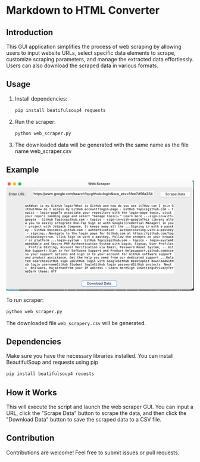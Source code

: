 # Markdown to HTML Converter

## Introduction
This GUI application simplifies the process of web scraping by allowing users to input website URLs, select specific data elements to scrape, customize scraping parameters, and manage the extracted data effortlessly. Users can also download the scraped data in various formats.

## Usage
1. Install dependencies:
   ```bash
   pip install beatifulsoup4 requests
   ```

2. Run the scraper:
   ```bash
   python web_scraper.py
   ```

3. The downloaded data will be generated with the same name as the file name web_scraper.csv

## Example
![image](gg.png)

To run scraper:
```bash
python web_scraper.py
```

The downloaded file `web_scrapery.csv` will be generated.

## Dependencies
Make sure you have the necessary libraries installed. You can install BeautifulSoup and requests using pip
  ```bash
pip install beatifulsoup4 reuests
```
## How it Works
This will execute the script and launch the web scraper GUI. You can input a URL, click the "Scrape Data" button to scrape the data, and then click the "Download Data" button to save the scraped data to a CSV file.

## Contribution
Contributions are welcome! Feel free to submit issues or pull requests.
